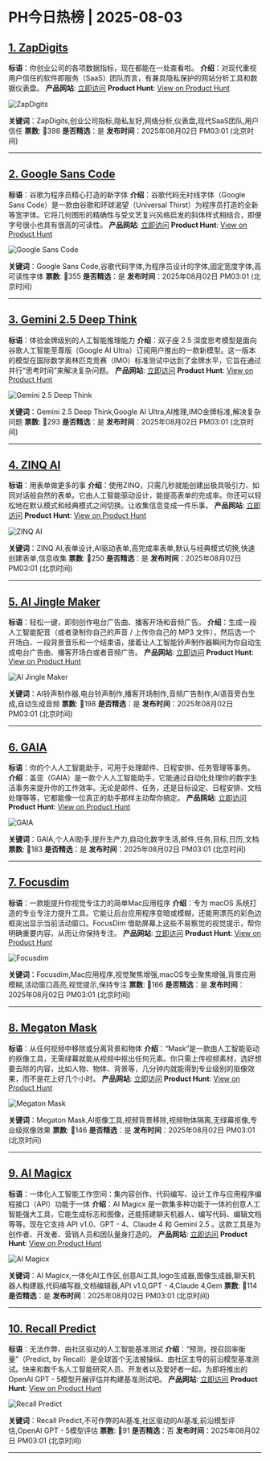 # PH今日热榜 | 2025-08-03

## [1. ZapDigits](https://www.producthunt.com/products/zapdigits?utm_campaign=producthunt-api&utm_medium=api-v2&utm_source=Application%3A+dev+%28ID%3A+189358%29)
**标语**：你创业公司的各项数据指标，现在都能在一处查看啦。
**介绍**：对现代重视用户信任的软件即服务（SaaS）团队而言，有兼具隐私保护的网站分析工具和数据仪表盘。
**产品网站**: [立即访问](https://www.producthunt.com/r/JF3WA2F2KED43B?utm_campaign=producthunt-api&utm_medium=api-v2&utm_source=Application%3A+dev+%28ID%3A+189358%29)
**Product Hunt**: [View on Product Hunt](https://www.producthunt.com/products/zapdigits?utm_campaign=producthunt-api&utm_medium=api-v2&utm_source=Application%3A+dev+%28ID%3A+189358%29)

![ZapDigits](https://ph-files.imgix.net/3e3c7611-299f-4f68-b506-99f73062fc88.png?auto=format)

**关键词**：ZapDigits,创业公司指标,隐私友好,网络分析,仪表盘,现代SaaS团队,用户信任
**票数**: 🔺398
**是否精选**：是
**发布时间**：2025年08月02日 PM03:01 (北京时间)

---

## [2. Google Sans Code](https://www.producthunt.com/products/google?utm_campaign=producthunt-api&utm_medium=api-v2&utm_source=Application%3A+dev+%28ID%3A+189358%29)
**标语**：谷歌为程序员精心打造的新字体
**介绍**：谷歌代码无衬线字体（Google Sans Code）是一款由谷歌和环球渴望（Universal Thirst）为程序员打造的全新等宽字体。它将几何图形的精确性与受文艺复兴风格启发的斜体样式相结合，即便字号很小也具有很高的可读性。
**产品网站**: [立即访问](https://www.producthunt.com/r/3DWFJ52IIYDCM2?utm_campaign=producthunt-api&utm_medium=api-v2&utm_source=Application%3A+dev+%28ID%3A+189358%29)
**Product Hunt**: [View on Product Hunt](https://www.producthunt.com/products/google?utm_campaign=producthunt-api&utm_medium=api-v2&utm_source=Application%3A+dev+%28ID%3A+189358%29)

![Google Sans Code](https://ph-files.imgix.net/684b77aa-f425-41aa-a9bb-8a22f89f79b5.jpeg?auto=format)

**关键词**：Google Sans Code,谷歌代码字体,为程序员设计的字体,固定宽度字体,高可读性字体
**票数**: 🔺355
**是否精选**：是
**发布时间**：2025年08月02日 PM03:01 (北京时间)

---

## [3. Gemini 2.5 Deep Think](https://www.producthunt.com/products/google?utm_campaign=producthunt-api&utm_medium=api-v2&utm_source=Application%3A+dev+%28ID%3A+189358%29)
**标语**：体验金牌级别的人工智能推理能力
**介绍**：双子座 2.5 深度思考模型是面向谷歌人工智能至尊版（Google AI Ultra）订阅用户推出的一款新模型。这一版本的模型在国际数学奥林匹克竞赛（IMO）标准测试中达到了金牌水平，它旨在通过并行“思考时间”来解决复杂问题。
**产品网站**: [立即访问](https://www.producthunt.com/r/S5KOJVZXVBTMYQ?utm_campaign=producthunt-api&utm_medium=api-v2&utm_source=Application%3A+dev+%28ID%3A+189358%29)
**Product Hunt**: [View on Product Hunt](https://www.producthunt.com/products/google?utm_campaign=producthunt-api&utm_medium=api-v2&utm_source=Application%3A+dev+%28ID%3A+189358%29)

![Gemini 2.5 Deep Think](https://ph-files.imgix.net/e960b0d8-5fa8-41a2-834e-c9d0ab914fae.png?auto=format)

**关键词**：Gemini 2.5 Deep Think,Google AI Ultra,AI推理,IMO金牌标准,解决复杂问题
**票数**: 🔺293
**是否精选**：是
**发布时间**：2025年08月02日 PM03:01 (北京时间)

---

## [4. ZINQ AI](https://www.producthunt.com/products/zinq?utm_campaign=producthunt-api&utm_medium=api-v2&utm_source=Application%3A+dev+%28ID%3A+189358%29)
**标语**：用表单做更多的事
**介绍**：使用ZINQ，只需几秒就能创建出极具吸引力、如同对话般自然的表单。它由人工智能驱动设计，能提高表单的完成率。你还可以轻松地在默认模式和经典模式之间切换。让收集信息变成一件乐事。
**产品网站**: [立即访问](https://www.producthunt.com/r/GG7VIXD4JN3VSO?utm_campaign=producthunt-api&utm_medium=api-v2&utm_source=Application%3A+dev+%28ID%3A+189358%29)
**Product Hunt**: [View on Product Hunt](https://www.producthunt.com/products/zinq?utm_campaign=producthunt-api&utm_medium=api-v2&utm_source=Application%3A+dev+%28ID%3A+189358%29)

![ZINQ AI](https://ph-files.imgix.net/0d4db2b7-bf59-4c57-8796-cc2737c6ce0d.png?auto=format)

**关键词**：ZINQ AI,表单设计,AI驱动表单,高完成率表单,默认与经典模式切换,快速创建表单,信息收集
**票数**: 🔺250
**是否精选**：是
**发布时间**：2025年08月02日 PM03:01 (北京时间)

---

## [5. AI Jingle Maker](https://www.producthunt.com/products/ai-jingle-maker?utm_campaign=producthunt-api&utm_medium=api-v2&utm_source=Application%3A+dev+%28ID%3A+189358%29)
**标语**：轻松一键，即刻创作电台广告曲、播客开场和音频广告。
**介绍**：生成一段人工智能配音（或者录制你自己的声音 / 上传你自己的 MP3 文件），然后选一个开场白、一段背景音乐和一个结束语，接着让人工智能铃声制作器瞬间为你自动生成电台广告曲、播客开场白或者音频广告。
**产品网站**: [立即访问](https://www.producthunt.com/r/BL357UE3OXFOAA?utm_campaign=producthunt-api&utm_medium=api-v2&utm_source=Application%3A+dev+%28ID%3A+189358%29)
**Product Hunt**: [View on Product Hunt](https://www.producthunt.com/products/ai-jingle-maker?utm_campaign=producthunt-api&utm_medium=api-v2&utm_source=Application%3A+dev+%28ID%3A+189358%29)

![AI Jingle Maker](https://ph-files.imgix.net/a42fa1e0-fabb-460f-a6e6-cb4c8b380c66.png?auto=format)

**关键词**：AI铃声制作器,电台铃声制作,播客开场制作,音频广告制作,AI语音旁白生成,自动生成音频
**票数**: 🔺198
**是否精选**：是
**发布时间**：2025年08月02日 PM03:01 (北京时间)

---

## [6. GAIA](https://www.producthunt.com/products/gaia-8010ee43-bc6e-40ef-989c-02c950a5b778?utm_campaign=producthunt-api&utm_medium=api-v2&utm_source=Application%3A+dev+%28ID%3A+189358%29)
**标语**：你的个人人工智能助手，可用于处理邮件、日程安排、任务管理等事务。
**介绍**：盖亚（GAIA）是一款个人人工智能助手，它能通过自动化处理你的数字生活事务来提升你的工作效率。无论是邮件、任务，还是目标设定、日程安排、文档处理等等，它都能像一位真正的助手那样主动帮你搞定。
**产品网站**: [立即访问](https://www.producthunt.com/r/EK6RZXP5FMAC64?utm_campaign=producthunt-api&utm_medium=api-v2&utm_source=Application%3A+dev+%28ID%3A+189358%29)
**Product Hunt**: [View on Product Hunt](https://www.producthunt.com/products/gaia-8010ee43-bc6e-40ef-989c-02c950a5b778?utm_campaign=producthunt-api&utm_medium=api-v2&utm_source=Application%3A+dev+%28ID%3A+189358%29)

![GAIA](https://ph-files.imgix.net/be308b8e-fc50-4a73-bf05-b548c75ed3f7.png?auto=format)

**关键词**：GAIA,个人AI助手,提升生产力,自动化数字生活,邮件,任务,目标,日历,文档
**票数**: 🔺183
**是否精选**：是
**发布时间**：2025年08月02日 PM03:01 (北京时间)

---

## [7. Focusdim](https://www.producthunt.com/products/focusdim?utm_campaign=producthunt-api&utm_medium=api-v2&utm_source=Application%3A+dev+%28ID%3A+189358%29)
**标语**：一款能提升你视觉专注力的简单Mac应用程序
**介绍**：专为 macOS 系统打造的专业专注力提升工具。它能让后台应用程序变暗或模糊，还能用漂亮的彩色边框突出显示当前活动窗口。FocusDim 借助屏幕上这些不易察觉的视觉提示，帮你明确重要内容，从而让你保持专注。
**产品网站**: [立即访问](https://www.producthunt.com/r/MBCFULCZWVHXUR?utm_campaign=producthunt-api&utm_medium=api-v2&utm_source=Application%3A+dev+%28ID%3A+189358%29)
**Product Hunt**: [View on Product Hunt](https://www.producthunt.com/products/focusdim?utm_campaign=producthunt-api&utm_medium=api-v2&utm_source=Application%3A+dev+%28ID%3A+189358%29)

![Focusdim](https://ph-files.imgix.net/1a741da4-de79-41f9-b000-b5204e510989.jpeg?auto=format)

**关键词**：Focusdim,Mac应用程序,视觉聚焦增强,macOS专业聚焦增强,背景应用模糊,活动窗口高亮,视觉提示,保持专注
**票数**: 🔺166
**是否精选**：是
**发布时间**：2025年08月02日 PM03:01 (北京时间)

---

## [8. Megaton Mask](https://www.producthunt.com/products/megaton-mask?utm_campaign=producthunt-api&utm_medium=api-v2&utm_source=Application%3A+dev+%28ID%3A+189358%29)
**标语**：从任何视频中移除或分离背景和物体
**介绍**：“Mask”是一款由人工智能驱动的抠像工具，无需绿幕就能从视频中抠出任何元素。你只需上传视频素材，选好想要去除的内容，比如人物、物体、背景等，几分钟内就能得到专业级别的抠像效果，而不是花上好几个小时。
**产品网站**: [立即访问](https://www.producthunt.com/r/ZHXFZVGD3ELXF5?utm_campaign=producthunt-api&utm_medium=api-v2&utm_source=Application%3A+dev+%28ID%3A+189358%29)
**Product Hunt**: [View on Product Hunt](https://www.producthunt.com/products/megaton-mask?utm_campaign=producthunt-api&utm_medium=api-v2&utm_source=Application%3A+dev+%28ID%3A+189358%29)

![Megaton Mask](https://ph-files.imgix.net/662e781c-01b6-4e7a-a5c3-7377701602ff.png?auto=format)

**关键词**：Megaton Mask,AI抠像工具,视频背景移除,视频物体隔离,无绿幕抠像,专业级抠像效果
**票数**: 🔺146
**是否精选**：是
**发布时间**：2025年08月02日 PM03:01 (北京时间)

---

## [9. AI Magicx](https://www.producthunt.com/products/ai-magicx?utm_campaign=producthunt-api&utm_medium=api-v2&utm_source=Application%3A+dev+%28ID%3A+189358%29)
**标语**：一体化人工智能工作空间：集内容创作、代码编写、设计工作与应用程序编程接口（API）功能于一体
**介绍**：AI Magicx 是一款集多种功能于一体的创意人工智能强大工具，它能生成标志和图像，还能搭建聊天机器人、编写代码、编辑文档等等。现在它支持 API v1.0、GPT - 4、Claude 4 和 Gemini 2.5 。这款工具是为创作者、开发者、营销人员和团队量身打造的。
**产品网站**: [立即访问](https://www.producthunt.com/r/XCCF4T7JPCNBKN?utm_campaign=producthunt-api&utm_medium=api-v2&utm_source=Application%3A+dev+%28ID%3A+189358%29)
**Product Hunt**: [View on Product Hunt](https://www.producthunt.com/products/ai-magicx?utm_campaign=producthunt-api&utm_medium=api-v2&utm_source=Application%3A+dev+%28ID%3A+189358%29)

![AI Magicx](https://ph-files.imgix.net/59b68134-9b82-4d16-9245-7b33a0bcae5d.png?auto=format)

**关键词**：AI Magicx,一体化AI工作区,创意AI工具,logo生成器,图像生成器,聊天机器人构建器,代码编写器,文档编辑器,API v1.0,GPT - 4,Claude 4,Gem
**票数**: 🔺114
**是否精选**：是
**发布时间**：2025年08月02日 PM03:01 (北京时间)

---

## [10. Recall Predict](https://www.producthunt.com/products/predict-gpt?utm_campaign=producthunt-api&utm_medium=api-v2&utm_source=Application%3A+dev+%28ID%3A+189358%29)
**标语**：无法作弊、由社区驱动的人工智能基准测试
**介绍**：“预测，按召回率衡量”（Predict, by Recall）是全球首个无法被操纵、由社区主导的前沿模型基准测试。快来和数千名人工智能研究人员、开发者以及爱好者一起，为即将推出的OpenAI GPT - 5模型开展评估并构建基准测试吧。
**产品网站**: [立即访问](https://www.producthunt.com/r/NTBAKPZXRLFBVQ?utm_campaign=producthunt-api&utm_medium=api-v2&utm_source=Application%3A+dev+%28ID%3A+189358%29)
**Product Hunt**: [View on Product Hunt](https://www.producthunt.com/products/predict-gpt?utm_campaign=producthunt-api&utm_medium=api-v2&utm_source=Application%3A+dev+%28ID%3A+189358%29)

![Recall Predict](https://ph-files.imgix.net/77eb63c1-8983-4838-b7f8-80b692b8e312.png?auto=format)

**关键词**：Recall Predict,不可作弊的AI基准,社区驱动的AI基准,前沿模型评估,OpenAI GPT - 5模型评估
**票数**: 🔺91
**是否精选**：否
**发布时间**：2025年08月02日 PM03:01 (北京时间)

---

